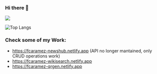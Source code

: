 ### Hi there 👋
![](https://github-readme-stats.vercel.app/api?username=fcaramez&show_icons=true&theme=monokai)

![Top Langs](https://github-readme-stats.vercel.app/api/top-langs/?username=fcaramez&layout=compact&theme=monokai)

### Check some of my Work:
* https://fcaramez-newshub.netlify.app (API no longer mantained, only CRUD operations work)
* https://fcaramez-wikisearch.netlify.app
* https://fcaramez-qrgen.netlify.app




